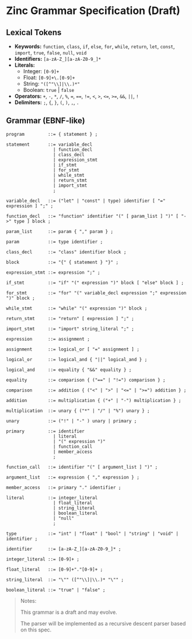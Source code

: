 # Zinc Grammar Specification (Draft)

## Lexical Tokens

- **Keywords:** `function`, `class`, `if`, `else`, `for`, `while`, `return`, `let`, `const`, `import`, `true`, `false`, `null`, `void`
- **Identifiers:** `[a-zA-Z_][a-zA-Z0-9_]*`
- **Literals:**
    - Integer: `[0-9]+`
    - Float: `[0-9]+\.[0-9]+`
    - String: `"([^"\\]|\\.)*"`
    - Boolean: `true` | `false`
- **Operators:** `+`, `-`, `*`, `/`, `%`, `=`, `==`, `!=`, `<`, `>`, `<=`, `>=`, `&&`, `||`, `!`
- **Delimiters:** `;`, `{`, `}`, `(`, `)`, `,`, `.`

## Grammar (EBNF-like)

```ebnf
program         ::= { statement } ;

statement       ::= variable_decl
                  | function_decl
                  | class_decl
                  | expression_stmt
                  | if_stmt
                  | for_stmt
                  | while_stmt
                  | return_stmt
                  | import_stmt
                  ;

variable_decl   ::= ("let" | "const" | type) identifier [ "=" expression ] ";" ;

function_decl   ::= "function" identifier "(" [ param_list ] ")" [ "->" type ] block ;

param_list      ::= param { "," param } ;

param           ::= type identifier ;

class_decl      ::= "class" identifier block ;

block           ::= "{" { statement } "}" ;

expression_stmt ::= expression ";" ;

if_stmt         ::= "if" "(" expression ")" block [ "else" block ] ;

for_stmt        ::= "for" "(" variable_decl expression ";" expression ")" block ;

while_stmt      ::= "while" "(" expression ")" block ;

return_stmt     ::= "return" [ expression ] ";" ;

import_stmt     ::= "import" string_literal ";" ;

expression      ::= assignment ;

assignment      ::= logical_or [ "=" assignment ] ;

logical_or      ::= logical_and { "||" logical_and } ;

logical_and     ::= equality { "&&" equality } ;

equality        ::= comparison { ("==" | "!=") comparison } ;

comparison      ::= addition { ("<" | ">" | "<=" | ">=") addition } ;

addition        ::= multiplication { ("+" | "-") multiplication } ;

multiplication  ::= unary { ("*" | "/" | "%") unary } ;

unary           ::= ("!" | "-" ) unary | primary ;

primary         ::= identifier
                  | literal
                  | "(" expression ")"
                  | function_call
                  | member_access
                  ;

function_call   ::= identifier "(" [ argument_list ] ")" ;

argument_list   ::= expression { "," expression } ;

member_access   ::= primary "." identifier ;

literal         ::= integer_literal
                  | float_literal
                  | string_literal
                  | boolean_literal
                  | "null"
                  ;

type            ::= "int" | "float" | "bool" | "string" | "void" | identifier ;

identifier      ::= [a-zA-Z_][a-zA-Z0-9_]* ;

integer_literal ::= [0-9]+ ;

float_literal   ::= [0-9]+"."[0-9]+ ;

string_literal  ::= "\"" ([^"\\]|\\.)* "\"" ;

boolean_literal ::= "true" | "false" ;
```

> Notes:
> 
> This grammar is a draft and may evolve.
> 
> The parser will be implemented as a recursive descent parser based on this spec.